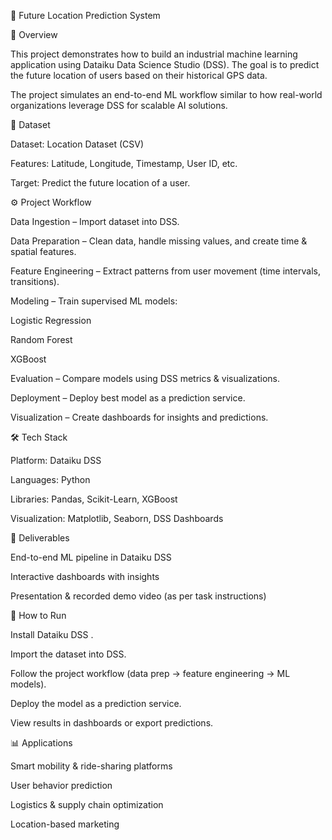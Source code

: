 📍 Future Location Prediction System


📌 Overview

This project demonstrates how to build an industrial machine learning application using Dataiku Data Science Studio (DSS).
The goal is to predict the future location of users based on their historical GPS data.

The project simulates an end-to-end ML workflow similar to how real-world organizations leverage DSS for scalable AI solutions.

📂 Dataset

Dataset: Location Dataset (CSV)

Features: Latitude, Longitude, Timestamp, User ID, etc.

Target: Predict the future location of a user.

⚙️ Project Workflow

Data Ingestion – Import dataset into DSS.

Data Preparation – Clean data, handle missing values, and create time & spatial features.

Feature Engineering – Extract patterns from user movement (time intervals, transitions).

Modeling – Train supervised ML models:

Logistic Regression

Random Forest

XGBoost

Evaluation – Compare models using DSS metrics & visualizations.

Deployment – Deploy best model as a prediction service.

Visualization – Create dashboards for insights and predictions.

🛠️ Tech Stack

Platform: Dataiku DSS

Languages: Python

Libraries: Pandas, Scikit-Learn, XGBoost

Visualization: Matplotlib, Seaborn, DSS Dashboards

🎯 Deliverables

End-to-end ML pipeline in Dataiku DSS

Interactive dashboards with insights

Presentation & recorded demo video (as per task instructions)

🚀 How to Run

Install Dataiku DSS
.

Import the dataset into DSS.

Follow the project workflow (data prep → feature engineering → ML models).

Deploy the model as a prediction service.

View results in dashboards or export predictions.

📊 Applications

Smart mobility & ride-sharing platforms

User behavior prediction

Logistics & supply chain optimization

Location-based marketing
